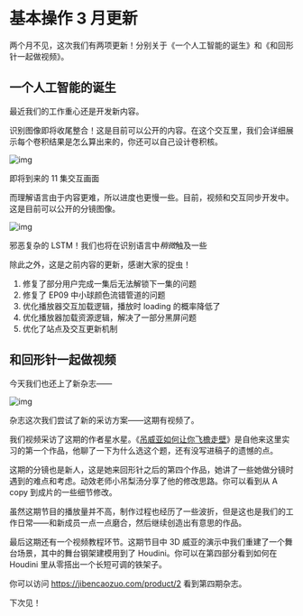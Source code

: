 # 基本操作 3 月更新

两个月不见，这次我们有两项更新！分别关于《一个人工智能的诞生》和《和回形针一起做视频》。



## 一个人工智能的诞生




最近我们的工作重心还是开发新内容。



识别图像即将收尾整合！这是目前可以公开的内容。在这个交互里，我们会详细展示每个卷积结果是怎么算出来的，你还可以自己设计卷积核。



![img](https://mmbiz.qpic.cn/mmbiz_gif/OqGIko5qXaeFntBt5nEI9g2uj8AH7Xj3HvamqRB768OvX5twcq7tlqCoibUQCm8Wdo5qz4ibLyEicRRjbmAggdsRg/640?wx_fmt=gif)

即将到来的 11 集交互画面



而理解语言由于内容更难，所以进度也更慢一些。目前，视频和交互同步开发中。这是目前可以公开的分镜图像。



![img](https://mmbiz.qpic.cn/mmbiz_png/OqGIko5qXaeFntBt5nEI9g2uj8AH7Xj3licG5vyZcE16nZLR6aAmXbC3c64iapdbHuTroICPABvqBQrcQLSZUNkg/640?wx_fmt=png)

邪恶复杂的 LSTM！我们也将在识别语言中*稍微*触及一些



除此之外，这是之前内容的更新，感谢大家的捉虫！



1. 修复了部分用户完成一集后无法解锁下一集的问题
2. 修复了 EP09 中小球颜色流错管道的问题
3. 优化播放器交互加载逻辑，播放时 loading 的概率降低了
4. 优化播放器加载资源逻辑，解决了一部分黑屏问题
5. 优化了站点及交互更新机制



## 和回形针一起做视频



今天我们也还上了新杂志——



![img](https://mmbiz.qpic.cn/mmbiz_png/OqGIko5qXaeFntBt5nEI9g2uj8AH7Xj3KicicR9lOL2HkKTVjBvyll867noZdlc8bliacojCoCwTdoSz1bLx6NtGA/640?wx_fmt=png)



杂志这次我们尝试了新的采访方案——这期有视频了。



我们视频采访了这期的作者星水星。《[吊威亚如何让你飞檐走壁](https://mp.weixin.qq.com/s?__biz=MzA3NDM1MjUwNg==&mid=2247491392&idx=1&sn=8818d3991123589d7d6792f7cd5f4b04&scene=21#wechat_redirect)》是自他来这里实习的第一个作品，他聊了一下为什么选这个题，还有没写进稿子的遗憾的点。



这期的分镜也是新人，这是她来回形针之后的第四个作品，她讲了一些她做分镜时遇到的难点和考虑。动效老师小吊梨汤分享了他的修改思路。你可以看到从 A copy 到成片的一些细节修改。



虽然这期节目的播放量并不高，制作过程也经历了一些波折，但是这也是我们的工作日常——和新成员一点一点磨合，然后继续创造出有意思的作品。



最后这期还有一个视频教程环节。这期节目中 3D 威亚的演示中我们重建了一个舞台场景，其中的舞台钢架建模用到了 Houdini。你可以在第四部分看到如何在 Houdini 里从零搭出一个长短可调的铁架子。



你可以访问 https://jibencaozuo.com/product/2 看到第四期杂志。



下次见！